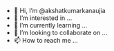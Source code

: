 - 👋 Hi, I’m @akshatkumarkanaujia
- 👀 I’m interested in ...
- 🌱 I’m currently learning ...
- 💞️ I’m looking to collaborate on ...
- 📫 How to reach me ...

<!---
akshatkumarkanaujia/akshatkumarkanaujia is a ✨ special ✨ repository because its `README.md` (this file) appears on your GitHub profile.
You can click the Preview link to take a look at your changes.
--->
